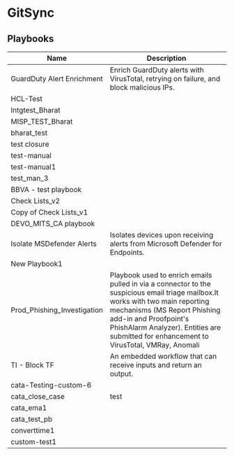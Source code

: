 # GitSync

## Playbooks
|Name|Description|
|----|-----------|
|GuardDuty Alert Enrichment|Enrich GuardDuty alerts with VirusTotal, retrying on failure, and block malicious IPs.|
|HCL-Test||
|Intgtest_Bharat||
|MISP_TEST_Bharat||
|bharat_test||
|test closure||
|test-manual||
|test-manual1||
|test_man_3||
|BBVA - test playbook||
|Check Lists_v2||
|Copy of Check Lists_v1||
|DEVO_MITS_CA playbook||
|Isolate MSDefender Alerts|Isolates devices upon receiving alerts from Microsoft Defender for Endpoints.|
|New Playbook1||
|Prod_Phishing_Investigation|Playbook used to enrich emails pulled in via a connector to the suspicious email triage mailbox.It works with two main reporting mechanisms (MS Report Phishing add-in and Proofpoint's PhishAlarm Analyzer). Entities are submitted for enhancement to VirusTotal, VMRay, Anomali|
|TI - Block TF|An embedded workflow that can receive inputs and return an output.|
|cata-Testing-custom-6||
|cata_close_case|test|
|cata_ema1||
|cata_test_pb||
|converttime1||
|custom-test1||

